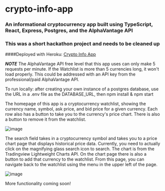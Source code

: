 # crypto-info-app
### An informational cryptocurrency app built using TypeScript, React, Express, Postgres, and the AlphaVantage API

### This was a short hackathon project and needs to be cleaned up

####Deployed with Heroku: [Crypto Info App](https://bqb-crypto-app-2.herokuapp.com/)

***NOTE*** The AlphaVantage API free level that this app uses can only make 5 requests per minute. If the Watchlist is more than 5 currencies long, it won't load properly. This could be addressed with an API key from the professional/paid AlphaVantage API.

To run locally: after creating your own instance of a postgres database, use the URL in a .env file as the DATABASE_URL, then npm install & npm start

The homepage of this app is a cryptocurrency watchlist, showing the currency name, symbol, ask price, and bid price for a given currency. Each row also has a button to take you to the currency's price chart. There is also a button to remove it from the watchlist.


![image](https://user-images.githubusercontent.com/76703615/144760287-8d15d00d-d80a-4e7e-8c77-ab5b77bc4a81.png)




The search field takes in a cryptocurrency symbol and takes you to a price chart page that displays historical price data. Currently, you need to actually click on the magnifying glass search icon to search. The chart is from the Tradingview Lightweight Charts API. On the chart page there is also a button to add that currency to the watchlist. From this page, you can navigate back to the watchlist using the menu in the upper left of the page.


![image](https://user-images.githubusercontent.com/76703615/144760305-ed808d88-a0ed-404b-952a-1bf7ee50e6e1.png)


More functionality coming soon!
